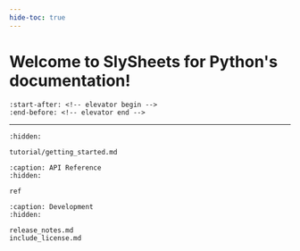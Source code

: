 ```yaml
---
hide-toc: true
---
```


# Welcome to SlySheets for Python's documentation!

```{include}  ../README.md
:start-after: <!-- elevator begin -->
:end-before: <!-- elevator end -->
```

---

```{toctree}
:hidden:

tutorial/getting_started.md
```

```{toctree}
:caption: API Reference
:hidden:

ref
```

```{toctree}
:caption: Development
:hidden:
   
release_notes.md
include_license.md
```